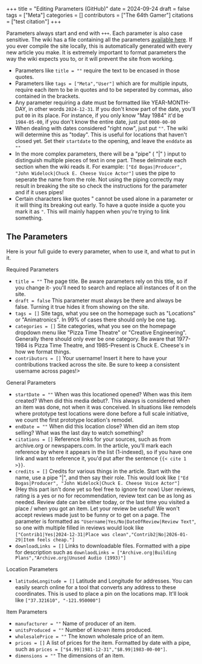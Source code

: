 +++
title = "Editing Parameters (GitHub)"
date = 2024-09-24
draft = false
tags = ["Meta"]
categories = []
contributors = ["The 64th Gamer"]
citations = ["test citation"]
+++

Parameters always start and end with `+++`. Each parameter is also case sensitive. The wiki has a file containing all the parameters [available here](https://github.com/The64thGamer/cheeseepedia/blob/main/archetypes/default.html). If you ever compile the site locally, this is automatically generated with every new article you make. It is extremely important to format parameters the way the wiki expects you to, or it will prevent the site from working.

- Parameters like `title = ""` require the text to be encased in those quotes.
- Parameters like `tags = ["Meta","User"]` which are for multiple inputs, require each item to be in quotes and to be seperated by commas, also contained in the brackets.
- Any parameter requiring a date must be formatted like YEAR-MONTH-DAY, in other words `2024-12-31`. If you don't know part of the date, you'll put `00` in its place. For instance, if you only know "May 1984" it'd be `1984-05-00`, if you don't know the entire date, just put `0000-00-00`
- When dealing with dates considered "right now", just put `""`. The wiki will determine this as "today". This is useful for locations that haven't closed yet. Set their `startdate` to the opening, and leave the `enddate` as `""`
- In the more complex parameters, there will be a "pipe" ( "|" ) input to distinguish multiple pieces of text in one part. These deliminate each section when the wiki reads it. For example: `["Ed Bogas|Producer", "John Widelock|Chuck E. Cheese Voice Actor"]` uses the pipe to seperate the name from the role. Not using the piping correctly may result in breaking the site so check the instructions for the parameter and if it uses pipes!
- Certain characters like quotes " cannot be used alone in a parameter or it will thing its breaking out early. To have a quote inside a quote you mark it as `"`. This will mainly happen when you're trying to link something.

## The Parameters

Here is your full guide to every parameter, when to use it, and what to put in it.

Required Parameters

- `title = ""` The page title. Be aware parameters rely on this title, so if you change it- you'll need to search and replace all instances of it on the site.
- `draft = false` This parameter must always be there and always be false. Turning it true hides it from showing on the site.
- `tags = []` Site tags, what you see on the homepage such as "Locations" or "Animatronics". In 99% of cases there should only be one tag.
- `categories = []` Site categories, what you see on the homepage dropdown menu like "Pizza Time Theatre" or "Creative Engineering". Generally there should only ever be one category. Be aware that 1977-1984 is Pizza Time Theatre, and 1985-Present is Chuck E. Cheese's in how we format things.
- `contributors = []` Your username! Insert it here to have your contributions tracked across the site. Be sure to keep a consistent username across pages!>


General Parameters

- `startDate = ""` When was this locationed opened? When was this item created? When did this media debut?. This always is considered when an item was done, not when it was conceived. In situations like remodels where prototype test locations were done before a full scale initiative, we count the first prototype location's remodel.
- `endDate = ""` When did this location close? When did an item stop selling? What was the last day to watch something?
- `citations = []` Reference links for your sources, such as from archive.org or newspapers.com. In the article, you'll mark each reference by where it appears in the list (1-indexed), so if you have one link and want to reference it, you'd put after the sentence `{{< cite 1 >}}`.
- `credits = []` Credits for various things in the article. Start with the name, use a pipe "|", and then say their role. This would look like `["Ed Bogas|Producer", "John Widelock|Chuck E. Cheese Voice Actor"]`
- (Hey this part isn't done yet so feel free to ignore for now) User reviews, rating is a yes or no for recommendation, review text can be as long as needed. Review date can be either today, or the last time you visited a place / when you got an item. Let your review be useful! We won't accept reviews made just to be funny or to get on a page. The parameter is formatted as `"Username|Yes/No|DateOfReview|Review Text"`, so one with multiple filled in reviews would look like `["Contrib1|Yes|2024-12-31|Place was clean","Contrib2|No|2026-01-29|Item feels cheap."]`
- `downloadLinks = []` Links to downloadable files. Formatted with a pipe for description such as `downlaodLinks = ["Archive.org|Building Plans","Archive.org|Unused Audio (1993)"]`


Location Parameters

- `latitudeLongitude = []` Latitude and Longitude for addresses. You can easily search online for a tool that converts any address to these coordinates. This is used to place a pin on the locations map. It'll look like `["37.321610", "-121.950000"]`


Item Parameters

- `manufacturer = ""` Name of producer of an item.
- `unitsProduced = ""` Number of known items produced.
- `wholesalePrice = ""` The known wholesale price of an item.
- `prices = []` A list of prices for the item. Formatted by date with a pipe, such as `prices = ["$4.99|1981-12-31","$8.99|1983-00-00"]`.
- `dimensions = ""` The dimensions of an item.
